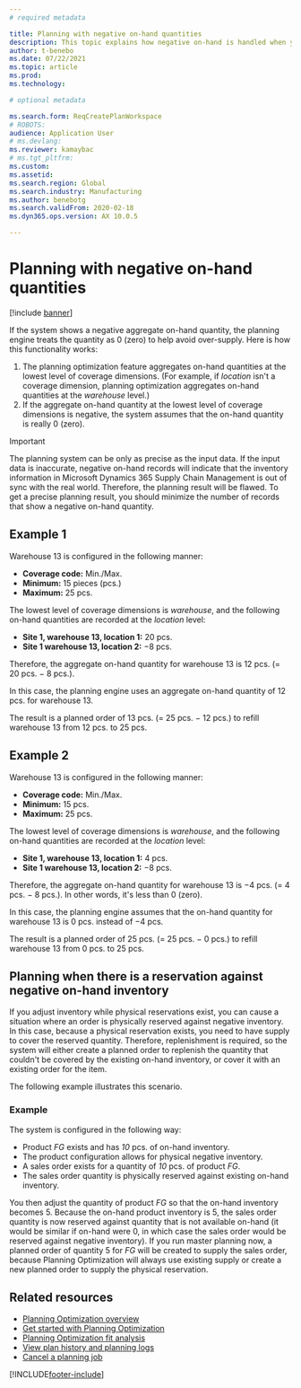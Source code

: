 ```yaml
---
# required metadata

title: Planning with negative on-hand quantities
description: This topic explains how negative on-hand is handled when you use planning optimization. 
author: t-benebo
ms.date: 07/22/2021
ms.topic: article
ms.prod: 
ms.technology: 

# optional metadata

ms.search.form: ReqCreatePlanWorkspace
# ROBOTS: 
audience: Application User
# ms.devlang: 
ms.reviewer: kamaybac
# ms.tgt_pltfrm: 
ms.custom: 
ms.assetid: 
ms.search.region: Global
ms.search.industry: Manufacturing
ms.author: benebotg
ms.search.validFrom: 2020-02-18
ms.dyn365.ops.version: AX 10.0.5

---
```

# Planning with negative on-hand quantities

[!include [banner](../../includes/banner.md)]

If the system shows a negative aggregate on-hand quantity, the planning engine treats the quantity as 0 (zero) to help avoid over-supply. Here is how this functionality works:

1. The planning optimization feature aggregates on-hand quantities at the lowest level of coverage dimensions. (For example, if *location* isn't a coverage dimension, planning optimization aggregates on-hand quantities at the *warehouse* level.)
1. If the aggregate on-hand quantity at the lowest level of coverage dimensions is negative, the system assumes that the on-hand quantity is really 0 (zero).

> [!IMPORTANT]
> The planning system can be only as precise as the input data. If the input data is inaccurate, negative on-hand records will indicate that the inventory information in Microsoft Dynamics 365 Supply Chain Management is out of sync with the real world. Therefore, the planning result will be flawed. To get a precise planning result, you should minimize the number of records that show a negative on-hand quantity.

## Example 1

Warehouse 13 is configured in the following manner:

- **Coverage code:** Min./Max.
- **Minimum:** 15 pieces (pcs.)
- **Maximum:** 25 pcs.

The lowest level of coverage dimensions is *warehouse*, and the following on-hand quantities are recorded at the *location* level:

- **Site 1, warehouse 13, location 1:** 20 pcs.
- **Site 1 warehouse 13, location 2:** &minus;8 pcs.

Therefore, the aggregate on-hand quantity for warehouse 13 is 12 pcs. (= 20 pcs. &minus; 8 pcs.).

In this case, the planning engine uses an aggregate on-hand quantity of 12 pcs. for warehouse 13.

The result is a planned order of 13 pcs. (= 25 pcs. &minus; 12 pcs.) to refill warehouse 13 from 12 pcs. to 25 pcs.

## Example 2

Warehouse 13 is configured in the following manner:

- **Coverage code:** Min./Max.
- **Minimum:** 15 pcs.
- **Maximum:** 25 pcs.

The lowest level of coverage dimensions is *warehouse*, and the following on-hand quantities are recorded at the *location* level:

- **Site 1, warehouse 13, location 1:** 4 pcs.
- **Site 1 warehouse 13, location 2:** &minus;8 pcs.

Therefore, the aggregate on-hand quantity for warehouse 13 is &minus;4 pcs. (= 4 pcs. &minus; 8 pcs.). In other words, it's less than 0 (zero).

In this case, the planning engine assumes that the on-hand quantity for warehouse 13 is 0 pcs. instead of &minus;4 pcs.

The result is a planned order of 25 pcs. (= 25 pcs. &minus; 0 pcs.) to refill warehouse 13 from 0 pcs. to 25 pcs.

## Planning when there is a reservation against negative on-hand inventory

If you adjust inventory while physical reservations exist, you can cause a situation where an order is physically reserved against negative inventory. In this case, because a physical reservation exists, you need to have supply to cover the reserved quantity. Therefore, replenishment is required, so the system will either create a planned order to replenish the quantity that couldn't be covered by the existing on-hand inventory, or cover it with an existing order for the item.

The following example illustrates this scenario.

### Example

The system is configured in the following way:

- Product *FG* exists and has *10* pcs. of on-hand inventory.
- The product configuration allows for physical negative inventory.
- A sales order exists for a quantity of *10* pcs. of product *FG*.
- The sales order quantity is physically reserved against existing on-hand inventory.

You then adjust the quantity of product *FG* so that the on-hand inventory becomes 5. Because the on-hand product inventory is 5, the sales order quantity is now reserved against quantity that is not available on-hand (it would be similar if on-hand were 0, in which case the sales order would be reserved against negative inventory). If you run master planning now, a planned order of quantity 5 for *FG* will be created to supply the sales order, because Planning Optimization will always use existing supply or create a new planned order to supply the physical reservation.

## Related resources

- [Planning Optimization overview](planning-optimization-overview.md)
- [Get started with Planning Optimization](get-started.md)
- [Planning Optimization fit analysis](planning-optimization-fit-analysis.md)
- [View plan history and planning logs](plan-history-logs.md)
- [Cancel a planning job](cancel-planning-job.md)

[!INCLUDE[footer-include](../../../includes/footer-banner.md)]
